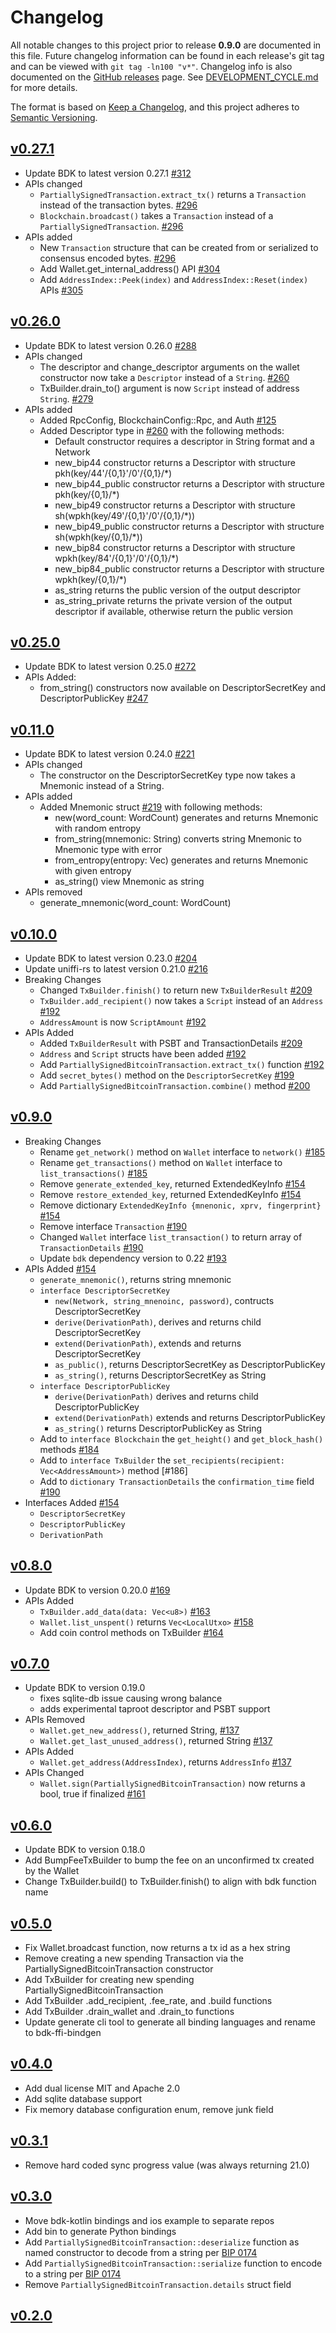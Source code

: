 # Changelog
All notable changes to this project prior to release **0.9.0** are documented in this file. Future
changelog information can be found in each release's git tag and can be viewed with `git tag -ln100 "v*"`.
Changelog info is also documented on the [GitHub releases](https://github.com/bitcoindevkit/bdk-ffi/releases)
page. See [DEVELOPMENT_CYCLE.md](DEVELOPMENT_CYCLE.md) for more details.

The format is based on [Keep a Changelog](https://keepachangelog.com/en/1.0.0/),
and this project adheres to [Semantic Versioning](https://semver.org/spec/v2.0.0.html).

## [v0.27.1]
- Update BDK to latest version 0.27.1 [#312]
- APIs changed
  - `PartiallySignedTransaction.extract_tx()` returns a `Transaction` instead of the transaction bytes. [#296]
  - `Blockchain.broadcast()` takes a `Transaction` instead of a `PartiallySignedTransaction`. [#296]
- APIs added
  - New `Transaction` structure that can be created from or serialized to consensus encoded bytes. [#296]
  - Add Wallet.get_internal_address() API [#304]
  - Add `AddressIndex::Peek(index)` and `AddressIndex::Reset(index)` APIs [#305]

[#296]: https://github.com/bitcoindevkit/bdk-ffi/pull/296
[#304]: https://github.com/bitcoindevkit/bdk-ffi/pull/304
[#305]: https://github.com/bitcoindevkit/bdk-ffi/pull/305
[#312]: https://github.com/bitcoindevkit/bdk-ffi/pull/312

## [v0.26.0]
- Update BDK to latest version 0.26.0 [#288]
- APIs changed
  - The descriptor and change_descriptor arguments on the wallet constructor now take a `Descriptor` instead of a `String`. [#260]
  - TxBuilder.drain_to() argument is now `Script` instead of address `String`. [#279]
- APIs added
  - Added RpcConfig, BlockchainConfig::Rpc, and Auth [#125]
  - Added Descriptor type in [#260] with the following methods:
    - Default constructor requires a descriptor in String format and a Network
    - new_bip44 constructor returns a Descriptor with structure pkh(key/44'/{0,1}'/0'/{0,1}/*)
    - new_bip44_public constructor returns a Descriptor with structure pkh(key/{0,1}/*)
    - new_bip49 constructor returns a Descriptor with structure sh(wpkh(key/49'/{0,1}'/0'/{0,1}/*))
    - new_bip49_public constructor returns a Descriptor with structure sh(wpkh(key/{0,1}/*))
    - new_bip84 constructor returns a Descriptor with structure wpkh(key/84'/{0,1}'/0'/{0,1}/*)
    - new_bip84_public constructor returns a Descriptor with structure wpkh(key/{0,1}/*)
    - as_string returns the public version of the output descriptor
    - as_string_private returns the private version of the output descriptor if available, otherwise return the public version

[#125]: https://github.com/bitcoindevkit/bdk-ffi/pull/125
[#260]: https://github.com/bitcoindevkit/bdk-ffi/pull/260
[#279]: https://github.com/bitcoindevkit/bdk-ffi/pull/279
[#288]: https://github.com/bitcoindevkit/bdk-ffi/pull/288

## [v0.25.0]
- Update BDK to latest version 0.25.0 [#272]
- APIs Added:
  - from_string() constructors now available on DescriptorSecretKey and DescriptorPublicKey [#247]

[#247]: https://github.com/bitcoindevkit/bdk-ffi/pull/247
[#272]: https://github.com/bitcoindevkit/bdk-ffi/pull/272

## [v0.11.0]
- Update BDK to latest version 0.24.0 [#221]
- APIs changed
  - The constructor on the DescriptorSecretKey type now takes a Mnemonic instead of a String.
- APIs added
  - Added Mnemonic struct [#219] with following methods:
    - new(word_count: WordCount) generates and returns Mnemonic with random entropy
    - from_string(mnemonic: String) converts string Mnemonic to Mnemonic type with error
    - from_entropy(entropy: Vec<u8>) generates and returns Mnemonic with given entropy
    - as_string() view Mnemonic as string
- APIs removed
  - generate_mnemonic(word_count: WordCount)

[#219]: https://github.com/bitcoindevkit/bdk-ffi/pull/219
[#221]: https://github.com/bitcoindevkit/bdk-ffi/pull/221

## [v0.10.0]
- Update BDK to latest version 0.23.0 [#204]
- Update uniffi-rs to latest version 0.21.0 [#216]
- Breaking Changes
  - Changed `TxBuilder.finish()` to return new `TxBuilderResult` [#209]
  - `TxBuilder.add_recipient()` now takes a `Script` instead of an `Address` [#192]
  - `AddressAmount` is now `ScriptAmount` [#192]
- APIs Added
  - Added `TxBuilderResult` with PSBT and TransactionDetails [#209]
  - `Address` and `Script` structs have been added [#192]
  - Add `PartiallySignedBitcoinTransaction.extract_tx()` function [#192]
  - Add `secret_bytes()` method on the `DescriptorSecretKey` [#199]
  - Add `PartiallySignedBitcoinTransaction.combine()` method [#200]

[#192]: https://github.com/bitcoindevkit/bdk-ffi/pull/192
[#199]: https://github.com/bitcoindevkit/bdk-ffi/pull/199
[#200]: https://github.com/bitcoindevkit/bdk-ffi/pull/200
[#204]: https://github.com/bitcoindevkit/bdk-ffi/pull/204
[#209]: https://github.com/bitcoindevkit/bdk-ffi/pull/209
[#216]: https://github.com/bitcoindevkit/bdk-ffi/pull/216

## [v0.9.0]
- Breaking Changes
  - Rename `get_network()` method on `Wallet` interface to `network()` [#185]
  - Rename `get_transactions()` method on `Wallet` interface to `list_transactions()` [#185]
  - Remove `generate_extended_key`, returned ExtendedKeyInfo [#154]
  - Remove `restore_extended_key`, returned ExtendedKeyInfo [#154]
  - Remove dictionary `ExtendedKeyInfo {mnenonic, xprv, fingerprint}` [#154]
  - Remove interface `Transaction` [#190]
  - Changed `Wallet` interface `list_transaction()` to return array of `TransactionDetails` [#190]
  - Update `bdk` dependency version to 0.22 [#193]
- APIs Added [#154]
  - `generate_mnemonic()`, returns string mnemonic
  - `interface DescriptorSecretKey`
    - `new(Network, string_mnenoinc, password)`, contructs DescriptorSecretKey
    - `derive(DerivationPath)`, derives and returns child DescriptorSecretKey
    - `extend(DerivationPath)`, extends and returns DescriptorSecretKey
    - `as_public()`, returns DescriptorSecretKey as DescriptorPublicKey
    - `as_string()`, returns DescriptorSecretKey as String
  - `interface DescriptorPublicKey`
    - `derive(DerivationPath)` derives and returns child DescriptorPublicKey
    - `extend(DerivationPath)` extends and returns DescriptorPublicKey
    - `as_string()` returns DescriptorPublicKey as String
  - Add to `interface Blockchain` the `get_height()` and `get_block_hash()` methods [#184]
  - Add to `interface TxBuilder`  the `set_recipients(recipient: Vec<AddressAmount>)` method [#186]
  - Add to `dictionary TransactionDetails` the `confirmation_time` field [#190]
- Interfaces Added [#154]
  - `DescriptorSecretKey`
  - `DescriptorPublicKey`
  - `DerivationPath`

[#154]: https://github.com/bitcoindevkit/bdk-ffi/pull/154
[#184]: https://github.com/bitcoindevkit/bdk-ffi/pull/184
[#185]: https://github.com/bitcoindevkit/bdk-ffi/pull/185
[#193]: https://github.com/bitcoindevkit/bdk-ffi/pull/193

## [v0.8.0]
- Update BDK to version 0.20.0 [#169]
- APIs Added
  - `TxBuilder.add_data(data: Vec<u8>)` [#163]
  - `Wallet.list_unspent()` returns `Vec<LocalUtxo>` [#158]
  - Add coin control methods on TxBuilder [#164]

[#163]: https://github.com/bitcoindevkit/bdk-ffi/pull/163
[#158]: https://github.com/bitcoindevkit/bdk-ffi/pull/158
[#164]: https://github.com/bitcoindevkit/bdk-ffi/pull/164
[#169]: https://github.com/bitcoindevkit/bdk-ffi/pull/169
[#190]: https://github.com/bitcoindevkit/bdk-ffi/pull/190

## [v0.7.0]
- Update BDK to version 0.19.0
  - fixes sqlite-db issue causing wrong balance
  - adds experimental taproot descriptor and PSBT support
- APIs Removed 
  - `Wallet.get_new_address()`, returned String, [#137] 
  - `Wallet.get_last_unused_address()`, returned String [#137]
- APIs Added
  - `Wallet.get_address(AddressIndex)`, returns `AddressInfo` [#137]
- APIs Changed
  - `Wallet.sign(PartiallySignedBitcoinTransaction)` now returns a bool, true if finalized [#161]

[#137]: https://github.com/bitcoindevkit/bdk-ffi/pull/137
[#161]: https://github.com/bitcoindevkit/bdk-ffi/pull/161

## [v0.6.0]
- Update BDK to version 0.18.0
- Add BumpFeeTxBuilder to bump the fee on an unconfirmed tx created by the Wallet
- Change TxBuilder.build() to TxBuilder.finish() to align with bdk function name 

## [v0.5.0]
- Fix Wallet.broadcast function, now returns a tx id as a hex string
- Remove creating a new spending Transaction via the PartiallySignedBitcoinTransaction constructor
- Add TxBuilder for creating new spending PartiallySignedBitcoinTransaction
- Add TxBuilder .add_recipient, .fee_rate, and .build functions
- Add TxBuilder .drain_wallet and .drain_to functions
- Update generate cli tool to generate all binding languages and rename to bdk-ffi-bindgen

## [v0.4.0]
- Add dual license MIT and Apache 2.0
- Add sqlite database support
- Fix memory database configuration enum, remove junk field

## [v0.3.1]
- Remove hard coded sync progress value (was always returning 21.0)

## [v0.3.0]
- Move bdk-kotlin bindings and ios example to separate repos
- Add bin to generate Python bindings
- Add `PartiallySignedBitcoinTransaction::deserialize` function as named constructor to decode from a string per [BIP 0174]
- Add `PartiallySignedBitcoinTransaction::serialize` function to encode to a string per [BIP 0174]
- Remove `PartiallySignedBitcoinTransaction.details` struct field

[BIP 0174]:https://github.com/bitcoin/bips/blob/master/bip-0174.mediawiki#encoding

## [v0.2.0]

[v0.27.1]: https://github.com/bitcoindevkit/bdk-ffi/compare/v0.26.0...v0.27.1
[v0.26.0]: https://github.com/bitcoindevkit/bdk-ffi/compare/v0.25.0...v0.26.0
[v0.25.0]: https://github.com/bitcoindevkit/bdk-ffi/compare/v0.11.0...v0.25.0
[v0.11.0]: https://github.com/bitcoindevkit/bdk-ffi/compare/v0.10.0...v0.11.0
[v0.10.0]: https://github.com/bitcoindevkit/bdk-ffi/compare/v0.9.0...v0.10.0
[v0.9.0]: https://github.com/bitcoindevkit/bdk-ffi/compare/v0.8.0...v0.9.0
[v0.8.0]: https://github.com/bitcoindevkit/bdk-ffi/compare/v0.7.0...v0.8.0
[v0.7.0]: https://github.com/bitcoindevkit/bdk-ffi/compare/v0.6.0...v0.7.0
[v0.6.0]: https://github.com/bitcoindevkit/bdk-ffi/compare/v0.5.0...v0.6.0
[v0.5.0]: https://github.com/bitcoindevkit/bdk-ffi/compare/v0.4.0...v0.5.0
[v0.4.0]: https://github.com/bitcoindevkit/bdk-ffi/compare/v0.3.1...v0.4.0
[v0.3.1]: https://github.com/bitcoindevkit/bdk-ffi/compare/v0.3.0...v0.3.1
[v0.3.0]: https://github.com/bitcoindevkit/bdk-ffi/compare/v0.2.0...v0.3.0
[v0.2.0]: https://github.com/bitcoindevkit/bdk-ffi/compare/v0.0.0...v0.2.0
